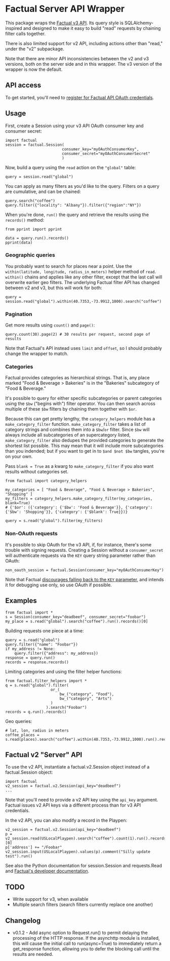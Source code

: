 # Factual Server API  Wrapper

This package wraps the [Factual v3 API][factual_docs]. Its query style is SQLAlchemy-inspired and designed
to make it easy to build "read" requests by chaining filter calls together. 

There is also limited support for v2 API, including actions other than "read," under the "v2" subpackage.

Note that there are minor API inconsistencies between the v2 and v3 versions, both on the server side 
and in this wrapper. The v3 version of the wrapper is now the default.

## API access

To get started, you'll need to [register for Factual API OAuth credentials][factual_signup]. 

## Usage

First, create a Session using your v3 API OAuth consumer key and consumer secret:

    import factual
	session = factual.Session(
                             consumer_key="myOAuthConsumerKey",
                             consumer_secret="myOAuthConsumerSecret"
                             )

Now, build a query using the `read` action on the `"global"` table:

    query = session.read("global")

You can apply as many filters as you'd like to the query. Filters on a query are cumulative, and can be chained:

    query.search("coffee")
	query.filter({"locality": "Albany"}).filter({"region":"NY"})

When you're done, `run()` the query and retrieve the results using the `records()` method:

	from pprint import pprint
    
    data = query.run().records()
	pprint(data)

### Geographic queries

You probably want to search for places near a point. Use the `within(latitude, longitude, radius_in_meters)` 
helper method of `read`.  `within()` chains and applies like any other filter, except that the
last call will overwrite earlier geo filters.  The underlying Factual filter API has changed between v2 and v3, but 
this will work for both:

    query = session.read("global").within(40.7353,-73.9912,1000).search("coffee")

### Pagination

Get more results using `count()` and `page()`: 

    query.count(30).page(2) # 30 results per request, second page of results

Note that Factual's API instead uses `limit` and `offset`, so I should probably change the wrapper to match.

### Categories

Factual provides categories as hierarchical strings. That is, any place marked "Food & Beverage > Bakeries" 
is in the "Bakeries" subcategory of "Food & Beverage." 

It's possible to query for either specific subcategories or parent categories using the `$bw` 
("begins with") filter operator.  You can then search across multiple of these `$bw` filters by 
chaining them together with `$or`.

Because this can get pretty lengthy, the `category_helpers` module has a `make_category_filter` function. 
`make_category_filter` takes a list of category strings and combines them into a `$bw`/`or` filter.
Since `$bw` will always include all subcategories of an supercategory listed, `make_category_filter` also
dedupes the provided categories to generate the shortest list possible. This may mean that it will include more 
subcategories than you indended; but if you want to get in to `$and $not $bw` tangles, you're on your own. 

Pass `blank = True` as a kwarg to `make_category_filter` if you also want results without categories set.

    from factual import category_helpers

	my_categories = [ "Food & Beverage", "Food & Beverage > Bakeries", "Shopping" ]
	my_filters = category_helpers.make_category_filter(my_categories, blank=True)
    # {'$or': ({'category': {'$bw': 'Food & Beverage'}}, {'category': {'$bw': 'Shopping'}}, {'category': {'$blank': True}})}

	query = s.read("global").filter(my_filters)

### Non-OAuth requests

It's possible to skip OAuth for the v3 API, if, for instance, there's some trouble with 
signing requests. Creating a Session without a `consumer_secret` will authenticate
requests via the `KEY` query string parameter rather than OAuth:

    non_oauth_session = factual.Session(consumer_key="myOAuthConsumerKey")

Note that Factual [discourages falling back to the `KEY` parameter][factual_requests_KEY], 
and intends it for debugging use only, so use OAuth if possible.

## Examples

    from factual import *
    s = Session(consumer_key="deadbeef", consumer_secret="foobar")
    my_place = s.read("global").search("coffee").run().records()[0]
    
Building requests one piece at a time:

    query = s.read("global")
	query.filter({"name": "Foobar"})
    if my_address != None:
        query.filter({"address": my_address})
    response = query.run()
    records = response.records()
    
Limiting categories and using the filter helper functions:

    from factual.filter_helpers import *
    q = s.read("global").filter(
                        or_(
                            bw_("category", "Food"), 
                            bw_("category", "Arts")
                        )
                      ).search("Foobar")
    records = q.run().records()
    
Geo queries:

    # lat, lon, radius in meters
    coffee_places = s.read(places).search("coffee").within(40.7353,-73.9912,1000).run().records()

## Factual v2 "Server" API

To use the v2 API, instantiate a factual.v2.Session object instead of a factual.Session object:

    import factual
    v2_session = factual.v2.Session(api_key="deadbeef")
	...

Note that you'll need to provide a v2 API key using the `api_key` argument. Factual
issues v2 API keys via a different process than for v3 API credentials. 
    
In the v2 API, you can also modify a record in the Playpen:

	v2_session = factual.v2.Session(api_key="deadbeef")
    p = v2_session.read(USLocalPlaypen).search("coffee").count(1).run().records()[0]
    p['address'] += "/Foobar"
    v2_session.input(USLocalPlaypen).values(p).comment("Silly update test").run()

See also the Python documentation for session.Session and requests.Read and [Factual's developer documentation][factual_docs].

## TODO

- Write support for v3, when available
- Multiple search filters (search filters currently replace one another)

## Changelog

- v0.1.2 - Add async option to Request.run() to permit delaying the processing of the HTTP response.
           If the asynchttp module is installed, this will cause the initial call to run(async=True)
		   to immediately return a get_response function, allowing you to defer the blocking 
		   call until the results are needed. 

[factual_docs]: http://developer.factual.com/display/docs/Factual+Developer+APIs+Version+3
[factual_requests_KEY]: http://developer.factual.com/display/docs/Core+API+-+Oauth#CoreAPI-Oauth-KeysandSecrets
[factual_signup]: https://www.factual.com/api-keys/request
